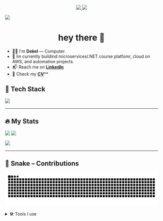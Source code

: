 <!-- Badges למעלה -->
<p align="center">
  <a href="https://www.linkedin.com/in/dekel-rafian-software-developer/" target="_blank">
    <img src="https://img.shields.io/badge/LinkedIn-0A66C2?logo=linkedin&logoColor=white&style=for-the-badge" />
  </a>
  <a href="[[https://YOUR-CV-LINK.pdf](https://www.linkedin.com/in/dekel-rafian-software-developer/overlay/1753972086005/single-media-viewer/?profileId=ACoAAFPtyuoBL82msvw4qP3u0BFUnHO9kXd9Dn0)](https://www.linkedin.com/in/dekel-rafian-software-developer/overlay/1753972086005/single-media-viewer/?profileId=ACoAAFPtyuoBL82msvw4qP3u0BFUnHO9kXd9Dn0)" target="_blank">
    <img src="https://img.shields.io/badge/CV-Download-4F46E5?style=for-the-badge" />
  </a>
</p>
  <img src="https://komarev.com/ghpvc/?username=dekel5030&label=Profile%20views&style=for-the-badge" />

<h1 align="center">hey there 👋</h1>

- 👨‍💻 I'm **Dekel** — Computer.
- 🔭 Im currently buildind microservices/.NET course platfomr, cloud on AWS, and automation projects.
- 📬 Reach me on **[LinkedIn](https://www.linkedin.com/in/dekel-rafian-software-developer/)**  
- 📄 Check my **[CV](/)****


## 🧠 Tech Stack
<p>
  <img src="https://skillicons.dev/icons?i=aws,dotnet,cs,postgres,rabbitmq,docker,kubernetes,react,ts,nodejs,redis,kafka,git,linux" />
</p>

---

## 🔥 My Stats
<p>
  <img height="160" src="https://github-readme-stats.vercel.app/api?username=dekel5030&show_icons=true&theme=default" />
  <img height="160" src="https://github-readme-streak-stats.herokuapp.com?user=dekel5030" />
</p>
<p>
  <img height="160" src="https://github-readme-stats.vercel.app/api/top-langs/?username=dekel5030&layout=compact" />
</p>

---

## 🐍 Snake – Contributions
<!-- הקובץ snake.svg ייווצר אוטומטית ע"י ה-Action שבסעיף 4 -->
<p>
  <img src="https://raw.githubusercontent.com/dekel5030/dekel5030/output/snake.svg" alt="snake animation" />
</p>

<!-- אפשר לקפל חלקים כבדים -->
<details>
  <summary>🛠️ Tools I use</summary>
  VS Code · Postman · k8s  · more…
</details>
